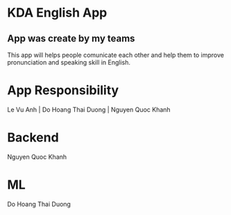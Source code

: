 # KDA English App
App was create by my teams
----
This app will helps people comunicate each other and help them to improve pronunciation and speaking skill in English.
# App Responsibility
Le Vu Anh | Do Hoang Thai Duong | Nguyen Quoc Khanh
# Backend
Nguyen Quoc Khanh
# ML
Do Hoang Thai Duong
